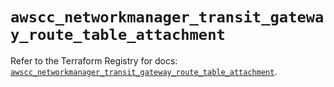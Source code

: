 # `awscc_networkmanager_transit_gateway_route_table_attachment`

Refer to the Terraform Registry for docs: [`awscc_networkmanager_transit_gateway_route_table_attachment`](https://registry.terraform.io/providers/hashicorp/awscc/0.70.0/docs/resources/networkmanager_transit_gateway_route_table_attachment).
